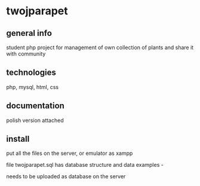 # twojparapet

## general info

student php project for management of own collection of plants and share it with community


## technologies

php, mysql, html, css

## documentation

polish version attached


## install

put all the files on the server, or emulator as xampp



file twojparapet.sql has database structure and data examples -

needs to be uploaded as database on the server
